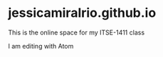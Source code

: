 # jessicamiralrio.github.io
This is the online space for my ITSE-1411 class

I am editing with Atom 
